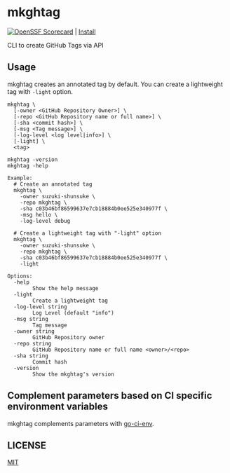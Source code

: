 # mkghtag

[![OpenSSF Scorecard](https://api.scorecard.dev/projects/github.com/suzuki-shunsuke/mkghtag/badge)](https://scorecard.dev/viewer/?uri=github.com/suzuki-shunsuke/mkghtag) | [Install](INSTALL)

CLI to create GitHub Tags via API

## Usage

mkghtag creates an annotated tag by default.
You can create a lightweight tag with `-light` option.

```
mkghtag \
  [-owner <GitHub Repository Owner>] \
  [-repo <GitHub Repository name or full name>] \
  [-sha <commit hash>] \
  [-msg <Tag message>] \
  [-log-level <log level|info>] \
  [-light] \
  <tag>

mkghtag -version
mkghtag -help

Example:
  # Create an annotated tag
  mkghtag \
    -owner suzuki-shunsuke \
    -repo mkghtag \
    -sha c03b46bf86599637e7cb18884b0ee525e340977f \
    -msg hello \
    -log-level debug

  # Create a lightweight tag with "-light" option
  mkghtag \
    -owner suzuki-shunsuke \
    -repo mkghtag \
    -sha c03b46bf86599637e7cb18884b0ee525e340977f \
    -light

Options:
  -help
    	Show the help message
  -light
    	Create a lightweight tag
  -log-level string
    	Log Level (default "info")
  -msg string
    	Tag message
  -owner string
    	GitHub Repository owner
  -repo string
    	GitHub Repository name or full name <owner>/<repo>
  -sha string
    	Commit hash
  -version
    	Show the mkghtag's version
```

## Complement parameters based on CI specific environment variables

mkghtag complements parameters with [go-ci-env](https://github.com/suzuki-shunsuke/go-ci-env).

## LICENSE

[MIT](LICENSE)
